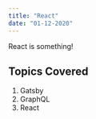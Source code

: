 ```yaml
---
title: "React"
date: "01-12-2020"
---
```


React is something!

## Topics Covered

1. Gatsby
2. GraphQL
3. React